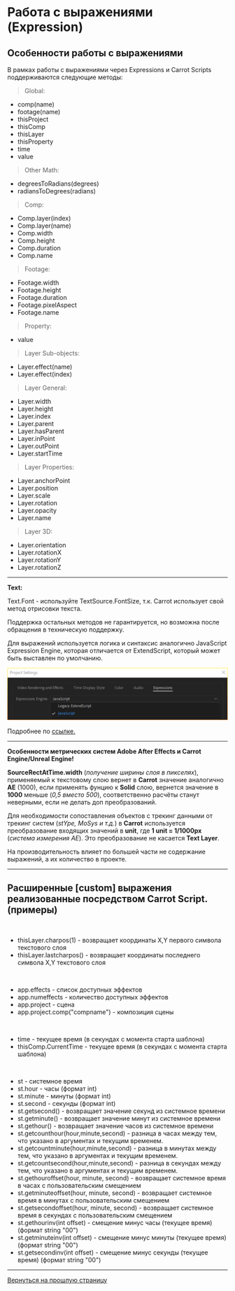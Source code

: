 # Работа с выражениями (Expression)

## Особенности работы с выражениями

В рамках работы с выражениями через Expressions и Carrot Scripts поддерживаются следующие методы:

>Global:
- comp(name)
- footage(name)
- thisProject
- thisComp
- thisLayer
- thisProperty
- time
- value

>Other Math:
- degreesToRadians(degrees)
- radiansToDegrees(radians)

>Comp:
- Comp.layer(index)
- Comp.layer(name)
- Comp.width
- Comp.height
- Comp.duration
- Comp.name

>Footage:
- Footage.width
- Footage.height
- Footage.duration
- Footage.pixelAspect
- Footage.name

>Property:
- value

>Layer Sub-objects:
- Layer.effect(name)
- Layer.effect(index)

>Layer General:
- Layer.width
- Layer.height
- Layer.index
- Layer.parent
- Layer.hasParent
- Layer.inPoint
- Layer.outPoint
- Layer.startTime

>Layer Properties:
- Layer.anchorPoint
- Layer.position
- Layer.scale
- Layer.rotation
- Layer.opacity
- Layer.name

>Layer 3D:
- Layer.orientation
- Layer.rotationX
- Layer.rotationY
- Layer.rotationZ

---

**Text:**

Text.Font - используйте TextSource.FontSize, т.к. Carrot использует свой метод отрисовки текста.

Поддержка остальных методов не гарантируется, но возможна после обращения в техническую поддержку.

Для выражений используется логика и синтаксис аналогично JavaScript Expression Engine, которая отличается от ExtendScript, который может быть выставлен по умолчанию.

![AE_ExtendScript](_images/image51.png "ExtendScript")

Подробнее по [ссылке.](https://helpx.adobe.com/au/after-effects/using/legacy-and-extend-script-engine.html)

---

**Особенности метрических систем Adobe After Effects и Carrot Engine/Unreal Engine!**

**SourceRectAtTime.width** (*получение ширины слоя в пикселях*), применяемый к текстовому слою вернет в **Carrot** значение аналогично **AE** (1000), если применять фунцию к **Solid** слою, вернется значение в **1000** меньше (*0,5 вместо 500*), соответственно расчёты станут неверными, если не делать доп преобразований. 

Для необходимости сопоставления объектов с трекинг данными от трекинг систем (*stYpe, MoSys и т.д.*) в **Carrot** используется преобразование входящих значений в **unit**, где **1 unit = 1/1000px** (*система измерения AE*). Это преобразование не касается **Text Layer**. 

На производительность влияет по большей части не содержание выражений, а их количество в проекте.

---

## Расширенные [custom] выражения реализованные посредством Carrot Script. (примеры)
<br>

- thisLayer.charpos(1) - возвращает координаты X,Y первого символа текстового слоя
- thisLayer.lastcharpos() - возвращает координаты последнего символа X,Y текстового
слоя

</br>

- app.effects - список доступных эффектов
- app.numeffects - количество доступных эффектов
- app.project - сцена
- app.project.comp("compname") - композиция сцены

</br>

- time - текущее время (в секундах с момента старта шаблона)
- thisComp.CurrentTime - текущее время (в секундах с момента старта шаблона)

</br>

- st - системное время
- st.hour - часы (формат int)
- st.minute - минуты (формат int)
- st.second - секунды (формат int)
- st.getsecond() - возвращает значение секунд из системное времени
- st.getminute() - возвращает значение минут из системное времени
- st.gethour() - возвращает значение часов из системное времени
- st.getcounthour(hour,minute,second) - разница в часах между тем, что указано в аргументах и текущим временем.
- st.getcountminute(hour,minute,second) - разница в минутах между тем, что указано в аргументах и текущим временем.
- st.getcountsecond(hour,minute,second) - разница в секундах между тем, что указано в аргументах и текущим временем.
- st.gethouroffset(hour, minute, second) - возвращает системное время в часах с пользовательским смещением
- st.getminuteoffset(hour, minute, second) - возвращает системное время в минутах с пользовательским смещением
- st.getsecondoffset(hour, minute, second) - возвращает системное время в секундах с пользовательским смещением
- st.gethourinv(int offset) - смещение минус часы (текущее время) (формат string "00")
- st.getminuteinv(int offset) - смещение минус минуты (текущее время) (формат string "00")
- st.getsecondinv(int offset) - смещение минус секунды (текущее время) (формат string "00")

---

[Вернуться на прошлую страницу](user-guide.md)